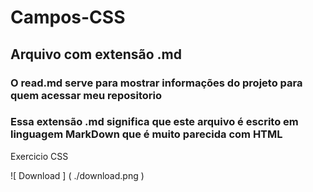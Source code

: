 # Campos-CSS
## Arquivo com extensão .md
### O read.md serve para mostrar informações do projeto para quem acessar meu repositorio 

### Essa extensão .md significa que este arquivo é escrito em linguagem MarkDown que é muito parecida com HTML



Exercicio CSS

![ Download ] ( ./download.png )